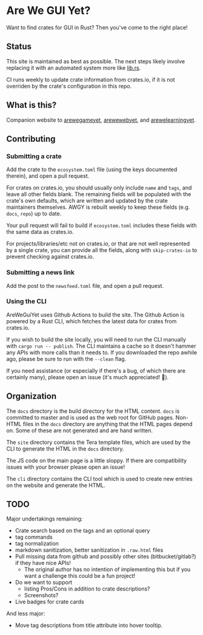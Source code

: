 # Are We GUI Yet?

Want to find crates for GUI in Rust? Then you've come to the right place!


## Status

This site is maintained as best as possible. The next steps likely involve
replacing it with an automated system more like [lib.rs](https://lib.rs).

CI runs weekly to update crate information from crates.io, if it is not
overriden by the crate's configuration in this repo.


## What is this?

Companion website to
[arewegameyet](http://arewegameyet.com),
[arewewebyet](http://www.arewewebyet.org), and
[arewelearningyet](http://www.arewelearningyet.com).


## Contributing


### Submitting a crate

Add the crate to the `ecosystem.toml` file (using the keys documented
therein), and open a pull request.

For crates on crates.io, you should usually only include `name` and `tags`,
and leave all other fields blank. The remaining fields will be populated with
the crate's own defaults, which are written and updated by the crate
maintainers themselves. AWGY is rebuilt weekly to keep these fields (e.g.
`docs`, `repo`) up to date.

Your pull request will fail to build if `ecosystem.toml` includes these fields
with the same data as crates.io.

For projects/libraries/etc not on crates.io, or that are not well represented
by a single crate, you can provide all the fields, along with `skip-crates-io`
to prevent checking against crates.io.


### Submitting a news link

Add the post to the `newsfeed.toml` file, and open a pull request.


### Using the CLI

AreWeGuiYet uses Github Actions to build the site. The Github Action is
powered by a Rust CLI, which fetches the latest data for crates from
crates.io.

If you wish to build the site locally, you will need to run the CLI manually
with `cargo run -- publish`. The CLI maintains a cache so it doesn't hammer
any APIs with more calls than it needs to. If you downloaded the repo awhile
ago, please be sure to run with the `--clean` flag.

If you need assistance (or especially if there's a bug, of which there are
certainly many), please open an issue (it's much appreciated! 💖).


## Organization

The `docs` directory is the build directory for the HTML content. `docs` is committed to master
and is used as the web root for GitHub pages. Non-HTML files in the `docs` directory are anything
that the HTML pages depend on. Some of these are not generated and are hand written.

The `site` directory contains the Tera template files, which are used by the CLI to generate the
HTML in the `docs` directory.

The JS code on the main page is a little sloppy. If there are compatibility issues with your
browser please open an issue!

The `cli` directory contains the CLI tool which is used to create new entries on the website and
generate the HTML.


## TODO

Major undertakings remaining:
 - Crate search based on the tags and an optional query
 - tag commands
 - tag normalization
 - markdown sanitization, better sanitization in `.raw.html` files
 - Pull missing data from github and possibly other sites (bitbucket/gitlab?) if they have
  nice APIs!
    - The original author has no intention of implementing this but if you want a challenge this
        could be a fun project!
 - Do we want to support
    - listing Pros/Cons in addition to crate descriptions?
    - Screenshots?
 - Live badges for crate cards

And less major:
 - Move tag descriptions from title attribute into hover tooltip.
